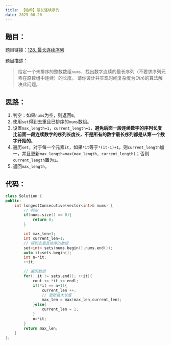 ```yaml
---
title: 【哈希】最长连续序列
date: 2025-08-20
---
```


## 题目：
题目链接：[128. 最长连续序列](https://leetcode.cn/problems/longest-consecutive-sequence/?envType=study-plan-v2&envId=top-100-liked)

题目描述：

> 给定一个未排序的整数数组`nums`，找出数字连续的最长序列（不要求序列元素在原数组中连续）的长度。
> 请你设计并实现时间复杂度为$O(n)$的算法解决此问题。

## 思路：

1. 判空：如果`nums`为空，则返回`0`。
2. 使用`set`得到去重且已排序的`nums`数组。
3. 设置`max_length=1`，`current_length=1`，**避免后面一段连续数字的序列长度比前面一段连续数字的序列长度长，不是所有的数字最长序列都是从第一个数字开始的**。
4. 遍历`set`，对于每一个元素`it`，如果`*it`等于`*(it-1)+1`，则`current_length`加一，并且更新`max_length=max(max_length, current_length)`；否则`current_length`置为`1`。
5. 返回`max_length`。

## 代码：

```c++
class Solution {
public:
    int longestConsecutive(vector<int>& nums) {
        // 判空
        if(nums.size() == 0){
            return 0;
        }

        int max_len=1;
        int current_len=1;
        // 得到去重且排序的数组
        set<int> sets(nums.begin(),nums.end());
        auto it=sets.begin();
        int n=*it;
        ++it;

        // 遍历数组
        for(; it != sets.end(); ++it){
            cout << *it << endl;
            if(*it == n+1){
                current_len ++;
                // 更新最大长度
                max_len = max(max_len,current_len);
            }else{
                current_len = 1;
            }
            n=*it;
        }
        return max_len;
    }
};
```